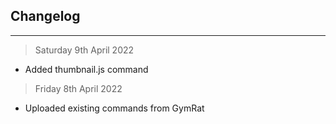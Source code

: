 ## Changelog
---

> Saturday 9th April 2022

- Added thumbnail.js command

> Friday 8th April 2022

- Uploaded existing commands from GymRat
